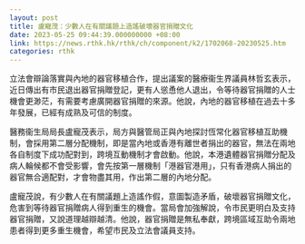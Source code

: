 ```yaml
---
layout: post
title: 盧寵茂：少數人在有關議題上造謠破壞器官捐贈文化
date: 2023-05-25 09:44:39.000000000 +08:00
link: https://news.rthk.hk/rthk/ch/component/k2/1702068-20230525.htm
categories: rthk
---
```


立法會辯論落實與內地的器官移植合作，提出議案的醫療衞生界議員林哲玄表示，近日傳出有市民退出器官捐贈登記，更有人慫恿他人退出，令等待器官捐贈的人士機會更渺茫，有需要考慮廣開器官捐贈的來源。他說，內地的器官移植在過去十多年發展，已經有成熟及可信的制度。

醫務衞生局局長盧寵茂表示，局方與醫管局正與內地探討恆常化器官移植互助機制，會採用第二層分配機制，即是當內地或香港有離世者捐出的器官，無法在兩地各自制度下成功配對到，跨境互動機制才會啟動。他說，本港遺體器官捐贈分配及病人輪候都不會受影響，會先按第一層機制「港器官港用」，只有香港病人捐出的器官無合適配對，才會物盡其用，作出第二層的內地分配。

盧寵茂說，有少數人在有關議題上造謠作假，意圖製造矛盾，破壞器官捐贈文化，危害到等待器官捐贈病人得到重生的機會。當局會加強解說，令市民更明白及支持器官捐贈，又說道理越辯越清。他說，器官捐贈是無私奉獻，跨境區域互助令兩地患者得到更多重生機會，希望市民及立法會議員支持。
